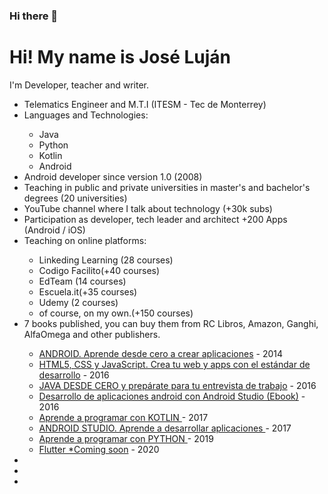 ### Hi there 👋

<!--
**josedlujan/josedlujan** is a ✨ _special_ ✨ repository because its `README.md` (this file) appears on your GitHub profile.

Here are some ideas to get you started:

- 🔭 I’m currently working on ...
- 🌱 I’m currently learning ...
- 👯 I’m looking to collaborate on ...
- 🤔 I’m looking for help with ...
- 💬 Ask me about ...
- 📫 How to reach me: ...
- 😄 Pronouns: ...
- ⚡ Fun fact: ...
-->
<h1>Hi! My name is José Luján</h1>
<p>I'm Developer, teacher and writer.</p>
<ul>
  <li>Telematics Engineer and M.T.I (ITESM - Tec de Monterrey)</li>
  <li>Languages and Technologies:</li>
      <ul>
        <li>Java</li>
        <li>Python</li>
        <li>Kotlin</li>
        <li>Android</li>
      </ul>
  <li>Android developer since version 1.0 (2008)</li>
  <li>Teaching in public and private universities in master's and bachelor's degrees (20 universities) </li>
  <li>YouTube channel where I talk about technology (+30k subs)</li>
  <li>Participation as developer, tech leader and architect +200 Apps (Android / iOS)</li>
  <li>Teaching on online platforms:</li>
      <ul>
        <li>Linkeding Learning (28 courses)</li>
        <li>Codigo Facilito(+40 courses) </li>
        <li>EdTeam (14 courses)</li>
        <li>Escuela.it(+35 courses)</li>
        <li>Udemy (2 courses)</li>
        <li>of course, on my own.(+150 courses)</li>
      </ul>
  <li>7 books published, you can buy them from RC Libros, Amazon, Ganghi, AlfaOmega and other publishers.</li>
      <ul>
        <li> <a href="https://rclibros.es/producto/android-aprende-desde-cero-crear-aplicaciones/">ANDROID. Aprende desde cero a crear aplicaciones</a> - 2014</li>
       <li> <a href="https://rclibros.es/producto/html5-css-y-javascript-crea-tu-web-y-apps/">HTML5, CSS y JavaScript. Crea tu web y apps con el estándar de desarrollo</a> - 2016</li>
     <li> <a href="https://rclibros.es/producto/java-desde-cero-preparate-entrevista-trabajo/">JAVA DESDE CERO y prepárate para tu entrevista de trabajo</a> - 2016</li>
         <li><a href="https://gum.co/droidbook">Desarrollo de aplicaciones android con Android Studio (Ebook)</a> - 2016</li>
         <li> <a href="https://rclibros.es/producto/aprende-programar-kotlin/">Aprende a programar con KOTLIN </a> - 2017</li>
    <li> <a href="https://rclibros.es/producto/android-studio-aprende-desarrollar-aplicaciones/">ANDROID STUDIO. Aprende a desarrollar aplicaciones </a> - 2017</li>
        <li> <a href="https://rclibros.es/producto/aprende-a-programar-con-python/">Aprende a programar con PYTHON </a> - 2019</li>
       <li> <a href="#">Flutter *Coming soon</a> - 2020</li>
      </ul>
  <li></li>
  <li></li>
  <li></li>
</ul>
